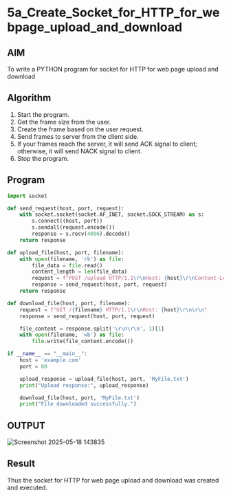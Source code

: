 # 5a_Create_Socket_for_HTTP_for_webpage_upload_and_download

## AIM  
To write a PYTHON program for socket for HTTP for web page upload and download

## Algorithm

1. Start the program.  
2. Get the frame size from the user.  
3. Create the frame based on the user request.  
4. Send frames to server from the client side.  
5. If your frames reach the server, it will send ACK signal to client; otherwise, it will send NACK signal to client.  
6. Stop the program.

## Program  

```python
import socket

def send_request(host, port, request):
    with socket.socket(socket.AF_INET, socket.SOCK_STREAM) as s:
        s.connect((host, port))
        s.sendall(request.encode())
        response = s.recv(4096).decode()
    return response

def upload_file(host, port, filename):
    with open(filename, 'rb') as file:
        file_data = file.read()
        content_length = len(file_data)
        request = f"POST /upload HTTP/1.1\r\nHost: {host}\r\nContent-Length: {content_length}\r\n\r\n{file_data.decode()}"
        response = send_request(host, port, request)
    return response

def download_file(host, port, filename):
    request = f"GET /{filename} HTTP/1.1\r\nHost: {host}\r\n\r\n"
    response = send_request(host, port, request)

    file_content = response.split('\r\n\r\n', 1)[1]
    with open(filename, 'wb') as file:
        file.write(file_content.encode())

if __name__ == "__main__":
    host = 'example.com'
    port = 80

    upload_response = upload_file(host, port, 'MyFile.txt')
    print("Upload response:", upload_response)

    download_file(host, port, 'MyFile.txt')
    print("File downloaded successfully.")
```

## OUTPUT  
![Screenshot 2025-05-18 143835](https://github.com/user-attachments/assets/623927c0-a0f1-4069-b701-1982613f6101)

## Result  
Thus the socket for HTTP for web page upload and download was created and executed.
